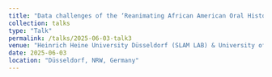 ```yaml
---
title: "Data challenges of the ‘Reanimating African American Oral Histories of the Gulf South: Tailoring Education and Research through Natural Language Understanding' project, NLP insights and future improvements of the project"
collection: talks
type: "Talk"
permalink: /talks/2025-06-03-talk3
venue: "Heinrich Heine University Düsseldorf (SLAM LAB) & University of Florida(online)"
date: 2025-06-03
location: "Düsseldorf, NRW, Germany"
---
```



